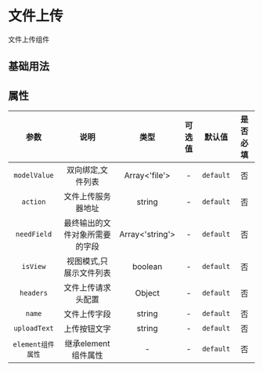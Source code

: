 <!-- 加载 demo 组件 start -->
<script setup>
import demo from './demo.vue'
</script>
<!-- 加载 demo 组件 end -->

<!-- 正文开始 -->

# 文件上传

文件上传组件

## 基础用法
<Preview comp-name="UploadFile" demo-name="demo">
  <demo />
</Preview>

## 属性
参数 | 说明 | 类型 | 可选值 | 默认值 | 是否必填
:-: | :-: | :-: | :-: | :-: | :-:
`modelValue` | 双向绑定,文件列表 | Array<'file'> | - | `default` | 否 
`action` | 文件上传服务器地址 | string | - | `default` | 否
`needField` | 最终输出的文件对象所需要的字段 | Array<'string'> | - | `default` | 否
`isView` | 视图模式,只展示文件列表 | boolean | - | `default` | 否
`headers` | 文件上传请求头配置 | Object | - | `default` | 否
`name` | 文件上传字段 | string | - | `default` | 否
`uploadText` | 上传按钮文字 | string | - | `default` | 否
`element组件属性` | 继承element组件属性 | - | - | `default` | 否

